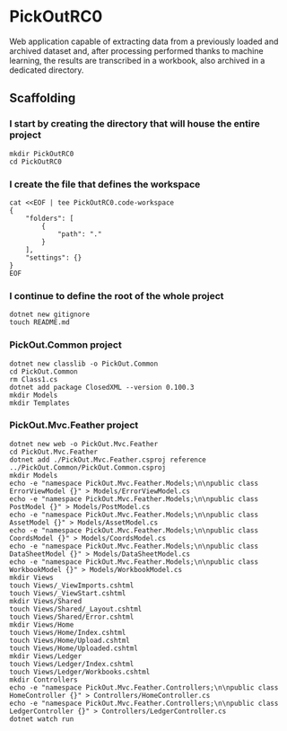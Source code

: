 # PickOutRC0

Web application capable of extracting data from a previously loaded and archived dataset and, after processing performed thanks to machine learning, the results are transcribed in a workbook, also archived in a dedicated directory.

## Scaffolding

### I start by creating the directory that will house the entire project

```shell
mkdir PickOutRC0
cd PickOutRC0
```

### I create the file that defines the workspace

```shell
cat <<EOF | tee PickOutRC0.code-workspace
{
	"folders": [
		{
			"path": "."
		}
	],
	"settings": {}
}
EOF
```

### I continue to define the root of the whole project

```shell
dotnet new gitignore
touch README.md
```

### PickOut.Common project

```shell
dotnet new classlib -o PickOut.Common
cd PickOut.Common
rm Class1.cs
dotnet add package ClosedXML --version 0.100.3
mkdir Models
mkdir Templates
```

### PickOut.Mvc.Feather project

```shell
dotnet new web -o PickOut.Mvc.Feather
cd PickOut.Mvc.Feather
dotnet add ./PickOut.Mvc.Feather.csproj reference ../PickOut.Common/PickOut.Common.csproj
mkdir Models
echo -e "namespace PickOut.Mvc.Feather.Models;\n\npublic class ErrorViewModel {}" > Models/ErrorViewModel.cs
echo -e "namespace PickOut.Mvc.Feather.Models;\n\npublic class PostModel {}" > Models/PostModel.cs
echo -e "namespace PickOut.Mvc.Feather.Models;\n\npublic class AssetModel {}" > Models/AssetModel.cs
echo -e "namespace PickOut.Mvc.Feather.Models;\n\npublic class CoordsModel {}" > Models/CoordsModel.cs
echo -e "namespace PickOut.Mvc.Feather.Models;\n\npublic class DataSheetModel {}" > Models/DataSheetModel.cs
echo -e "namespace PickOut.Mvc.Feather.Models;\n\npublic class WorkbookModel {}" > Models/WorkbookModel.cs
mkdir Views
touch Views/_ViewImports.cshtml
touch Views/_ViewStart.cshtml
mkdir Views/Shared
touch Views/Shared/_Layout.cshtml
touch Views/Shared/Error.cshtml
mkdir Views/Home
touch Views/Home/Index.cshtml
touch Views/Home/Upload.cshtml
touch Views/Home/Uploaded.cshtml
mkdir Views/Ledger
touch Views/Ledger/Index.cshtml
touch Views/Ledger/Workbooks.cshtml
mkdir Controllers
echo -e "namespace PickOut.Mvc.Feather.Controllers;\n\npublic class HomeController {}" > Controllers/HomeController.cs
echo -e "namespace PickOut.Mvc.Feather.Controllers;\n\npublic class LedgerController {}" > Controllers/LedgerController.cs
dotnet watch run
```
